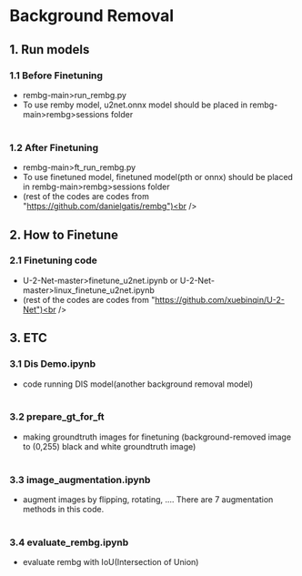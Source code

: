 # Background Removal

## 1. Run models
### 1.1 Before Finetuning 
 - rembg-main>run_rembg.py
 - To use remby model, u2net.onnx model should be placed in rembg-main>rembg>sessions folder<br /><br />
### 1.2 After Finetuning
 - rembg-main>ft_run_rembg.py
 - To use finetuned model, finetuned model(pth or onnx) should be placed in rembg-main>rembg>sessions folder
  - (rest of the codes are codes from "https://github.com/danielgatis/rembg")<br /><br />
   
## 2. How to Finetune
### 2.1 Finetuning code
 - U-2-Net-master>finetune_u2net.ipynb or U-2-Net-master>linux_finetune_u2net.ipynb
 - (rest of the codes are codes from "https://github.com/xuebinqin/U-2-Net")<br /><br />

## 3. ETC
### 3.1 Dis Demo.ipynb
 - code running DIS model(another background removal model)<br /><br />
### 3.2 prepare_gt_for_ft
 - making groundtruth images for finetuning (background-removed image to (0,255) black and white groundtruth image)<br /><br />
### 3.3 image_augmentation.ipynb
 - augment images by flipping, rotating, .... There are 7 augmentation methods in this code.<br /><br />
### 3.4 evaluate_rembg.ipynb
 - evaluate rembg with IoU(Intersection of Union)
